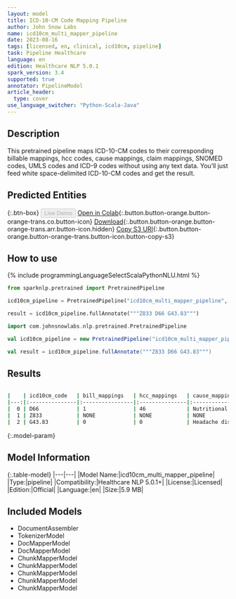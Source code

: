 ```yaml
---
layout: model
title: ICD-10-CM Code Mapping Pipeline
author: John Snow Labs
name: icd10cm_multi_mapper_pipeline
date: 2023-08-16
tags: [licensed, en, clinical, icd10cm, pipeline]
task: Pipeline Healthcare
language: en
edition: Healthcare NLP 5.0.1
spark_version: 3.4
supported: true
annotator: PipelineModel
article_header:
  type: cover
use_language_switcher: "Python-Scala-Java"
---
```


## Description

This pretrained pipeline maps ICD-10-CM codes to their corresponding billable mappings, hcc codes, cause mappings, claim mappings, SNOMED codes, UMLS codes and ICD-9 codes without using any text data. You’ll just feed white space-delimited ICD-10-CM codes and get the result.

## Predicted Entities




{:.btn-box}
<button class="button button-orange" disabled>Live Demo</button>
[Open in Colab](https://colab.research.google.com/github/JohnSnowLabs/spark-nlp-workshop/blob/master/healthcare-nlp/06.1.Code_Mapping_Pipelines.ipynb){:.button.button-orange.button-orange-trans.co.button-icon}
[Download](https://s3.amazonaws.com/auxdata.johnsnowlabs.com/clinical/models/icd10cm_multi_mapper_pipeline_en_5.0.1_3.4_1692196062006.zip){:.button.button-orange.button-orange-trans.arr.button-icon.hidden}
[Copy S3 URI](s3://auxdata.johnsnowlabs.com/clinical/models/icd10cm_multi_mapper_pipeline_en_5.0.1_3.4_1692196062006.zip){:.button.button-orange.button-orange-trans.button-icon.button-copy-s3}

## How to use



<div class="tabs-box" markdown="1">
{% include programmingLanguageSelectScalaPythonNLU.html %}
  
```python
from sparknlp.pretrained import PretrainedPipeline

icd10cm_pipeline = PretrainedPipeline("icd10cm_multi_mapper_pipeline", "en", "clinical/models")

result = icd10cm_pipeline.fullAnnotate("""Z833 D66 G43.83""")
```
```scala
import com.johnsnowlabs.nlp.pretrained.PretrainedPipeline

val icd10cm_pipeline = new PretrainedPipeline("icd10cm_multi_mapper_pipeline", "en", "clinical/models")

val result = icd10cm_pipeline.fullAnnotate("""Z833 D66 G43.83""")
```
</div>

## Results

```bash

|    | icd10cm_code   | bill_mappings   | hcc_mappings   | cause_mappings           | claim_mappings   | snomed_mappings   | umls_mappings   | icd9_mappings   |
|---:|:---------------|:----------------|:---------------|:-------------------------|:-----------------|:------------------|:----------------|:----------------|
|  0 | D66            | 1               | 46             | Nutritional deficiencies | NONE             | 438599002         | C0019069        | 2860            |
|  1 | Z833           | NONE            | NONE           | NONE                     | NONE             | 160402005         | C0260526        | V180            |
|  2 | G43.83         | 0               | 0              | Headache disorders       | G43.83           | NONE              | NONE            | NONE            |

```

{:.model-param}
## Model Information

{:.table-model}
|---|---|
|Model Name:|icd10cm_multi_mapper_pipeline|
|Type:|pipeline|
|Compatibility:|Healthcare NLP 5.0.1+|
|License:|Licensed|
|Edition:|Official|
|Language:|en|
|Size:|5.9 MB|

## Included Models

- DocumentAssembler
- TokenizerModel
- DocMapperModel
- DocMapperModel
- ChunkMapperModel
- ChunkMapperModel
- ChunkMapperModel
- ChunkMapperModel
- ChunkMapperModel
